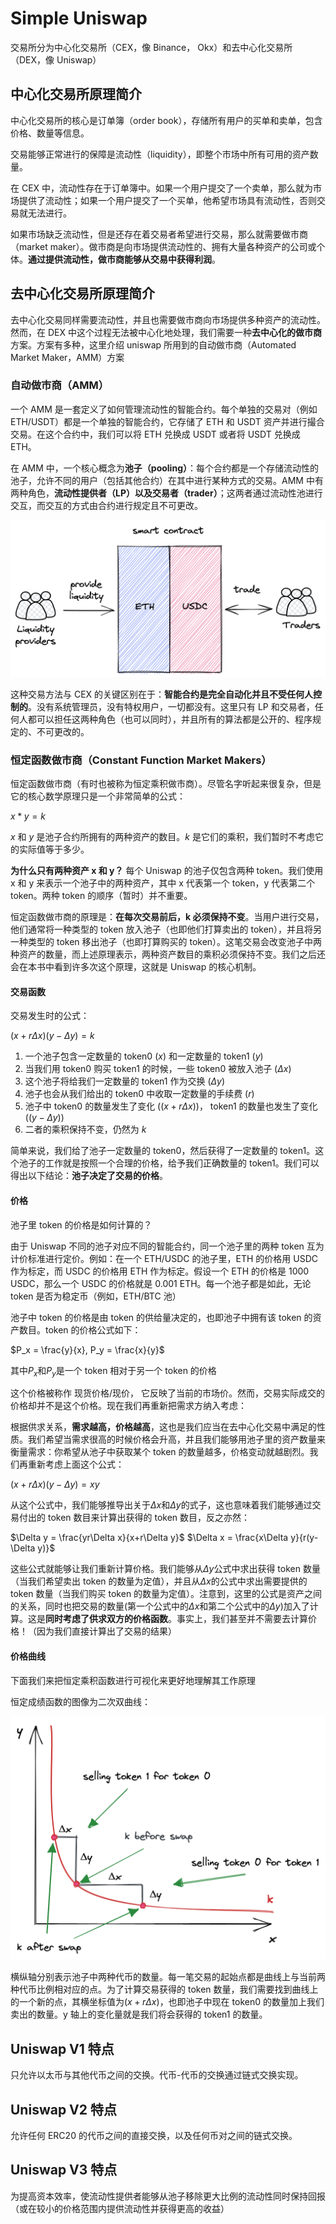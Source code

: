 # Simple Uniswap

交易所分为中心化交易所（CEX，像 Binance， Okx）和去中心化交易所（DEX，像 Uniswap）

## 中心化交易所原理简介

中心化交易所的核心是订单簿（order book），存储所有用户的买单和卖单，包含价格、数量等信息。

交易能够正常进行的保障是流动性（liquidity），即整个市场中所有可用的资产数量。

在 CEX 中，流动性存在于订单簿中。如果一个用户提交了一个卖单，那么就为市场提供了流动性；如果一个用户提交了一个买单，他希望市场具有流动性，否则交易就无法进行。

如果市场缺乏流动性，但是还存在着交易者希望进行交易，那么就需要做市商（market maker）。做市商是向市场提供流动性的、拥有大量各种资产的公司或个体。**通过提供流动性，做市商能够从交易中获得利润**。

## 去中心化交易所原理简介

去中心化交易同样需要流动性，并且也需要做市商向市场提供多种资产的流动性。然而，在 DEX 中这个过程无法被中心化地处理，我们需要一种**去中心化的做市商**方案。方案有多种，这里介绍 uniswap 所用到的自动做市商（Automated Market Maker，AMM）方案

### 自动做市商（AMM）

一个 AMM 是一套定义了如何管理流动性的智能合约。每个单独的交易对（例如 ETH/USDT）都是一个单独的智能合约，它存储了 ETH 和 USDT 资产并进行撮合交易。在这个合约中，我们可以将 ETH 兑换成 USDT 或者将 USDT 兑换成 ETH。

在 AMM 中，一个核心概念为**池子（pooling）**：每个合约都是一个存储流动性的池子，允许不同的用户（包括其他合约）在其中进行某种方式的交易。AMM 中有两种角色，**流动性提供者（LP）**以及**交易者（trader）**；这两者通过流动性池进行交互，而交互的方式由合约进行规定且不可更改。

![amm](./pic/amm_simplified.png)

这种交易方法与 CEX 的关键区别在于：**智能合约是完全自动化并且不受任何人控制的**。没有系统管理员，没有特权用户，一切都没有。这里只有 LP 和交易者，任何人都可以担任这两种角色（也可以同时），并且所有的算法都是公开的、程序规定的、不可更改的。

### 恒定函数做市商（Constant Function Market Makers）

恒定函数做市商（有时也被称为恒定乘积做市商）。尽管名字听起来很复杂，但是它的核心数学原理只是一个非常简单的公式：

$x*y=k$

$x$ 和 $y$ 是池子合约所拥有的两种资产的数目。$k$ 是它们的乘积，我们暂时不考虑它的实际值等于多少。

**为什么只有两种资产 x 和 y？** 每个 Uniswap 的池子仅包含两种 token。我们使用 x 和 y 来表示一个池子中的两种资产，其中 x 代表第一个 token，y 代表第二个 token。两种 token 的顺序（暂时）并不重要。

恒定函数做市商的原理是：**在每次交易前后，k 必须保持不变**。当用户进行交易，他们通常将一种类型的 token 放入池子（也即他们打算卖出的 token），并且将另一种类型的 token 移出池子（也即打算购买的 token）。这笔交易会改变池子中两种资产的数量，而上述原理表示，两种资产数目的乘积必须保持不变。我们之后还会在本书中看到许多次这个原理，这就是 Uniswap 的核心机制。

#### 交易函数

交易发生时的公式：

$(x + r\Delta x)(y-\Delta y) = k$

1. 一个池子包含一定数量的 token0 ($x$) 和一定数量的 token1 ($y$)
2. 当我们用 token0 购买 token1 的时候，一些 token0 被放入池子 ($\Delta x$)
3. 这个池子将给我们一定数量的 token1 作为交换 ($\Delta y$)
4. 池子也会从我们给出的 token0 中收取一定数量的手续费 ($r$)
5. 池子中 token0 的数量发生了变化 ($(x + r\Delta x)$)， token1 的数量也发生了变化 ($(y-\Delta y)$)
6. 二者的乘积保持不变，仍然为 $k$

简单来说，我们给了池子一定数量的 token0，然后获得了一定数量的 token1。这个池子的工作就是按照一个合理的价格，给予我们正确数量的 token1。我们可以得出以下结论：**池子决定了交易的价格**。

#### 价格

池子里 token 的价格是如何计算的？

由于 Uniswap 不同的池子对应不同的智能合约，同一个池子里的两种 token 互为计价标准进行定价。例如：在一个 ETH/USDC 的池子里，ETH 的价格用 USDC 作为标定，而 USDC 的价格用 ETH 作为标定。假设一个 ETH 的价格是 1000 USDC，那么一个 USDC 的价格就是 0.001 ETH。每一个池子都是如此，无论 token 是否为稳定币（例如，ETH/BTC 池）

池子中 token 的价格是由 token 的供给量决定的，也即池子中拥有该 token 的资产数目。token 的价格公式如下：

$P_x = \frac{y}{x}, P_y = \frac{x}{y}$

其中$P_x$和$P_y$是一个 token 相对于另一个 token 的价格

这个价格被称作 现货价格/现价， 它反映了当前的市场价。然而，交易实际成交的价格却并不是这个价格。现在我们再重新把需求方纳入考虑：

根据供求关系，**需求越高，价格越高**，这也是我们应当在去中心化交易中满足的性质。我们希望当需求很高的时候价格会升高，并且我们能够用池子里的资产数量来衡量需求：你希望从池子中获取某个 token 的数量越多，价格变动就越剧烈。我们再重新考虑上面这个公式：

$(x + r\Delta x)(y-\Delta y) = xy$

从这个公式中，我们能够推导出关于$\Delta x$和$\Delta y$的式子，这也意味着我们能够通过交易付出的 token 数目来计算出获得的 token 数目，反之亦然：

$\Delta y = \frac{yr\Delta x}{x+r\Delta y}$
$\Delta x = \frac{x\Delta y}{r(y-\Delta y)}$

这些公式就能够让我们重新计算价格。我们能够从$\Delta y$公式中求出获得 token 数量（当我们希望卖出 token 的数量为定值），并且从$\Delta x$的公式中求出需要提供的 token 数量（当我们购买 token 的数量为定值）。注意到，这里的公式是资产之间的关系，同时也把交易的数量(第一个公式中的$\Delta x$和第二个公式中的$\Delta y$)加入了计算。这是**同时考虑了供求双方的价格函数**。事实上，我们甚至并不需要去计算价格！（因为我们直接计算出了交易的结果）

#### 价格曲线

下面我们来把恒定乘积函数进行可视化来更好地理解其工作原理

恒定成绩函数的图像为二次双曲线：

![amm curve](./pic/the_curve.png)

横纵轴分别表示池子中两种代币的数量。每一笔交易的起始点都是曲线上与当前两种代币比例相对应的点。为了计算交易获得的 token 数量，我们需要找到曲线上的一个新的点，其横坐标值为$(x + r\Delta x)$，也即池子中现在 token0 的数量加上我们卖出的数量。y 轴上的变化量就是我们将会获得的 token1 的数量。

## Uniswap V1 特点

只允许以太币与其他代币之间的交换。代币-代币的交换通过链式交换实现。

## Uniswap V2 特点

允许任何 ERC20 的代币之间的直接交换，以及任何币对之间的链式交换。

## Uniswap V3 特点

为提高资本效率，使流动性提供者能够从池子移除更大比例的流动性同时保持回报（或在较小的价格范围内提供流动性并获得更高的收益）
